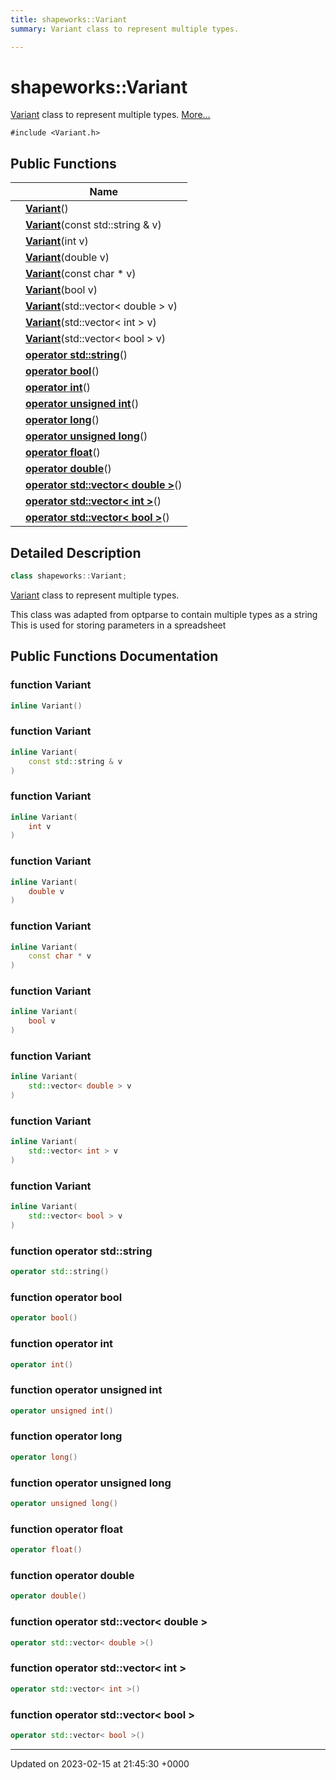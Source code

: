 ```yaml
---
title: shapeworks::Variant
summary: Variant class to represent multiple types. 

---
```


# shapeworks::Variant



[Variant]() class to represent multiple types.  [More...](#detailed-description)


`#include <Variant.h>`

## Public Functions

|                | Name           |
| -------------- | -------------- |
| | **[Variant](../Classes/classshapeworks_1_1Variant.md#function-variant)**() |
| | **[Variant](../Classes/classshapeworks_1_1Variant.md#function-variant)**(const std::string & v) |
| | **[Variant](../Classes/classshapeworks_1_1Variant.md#function-variant)**(int v) |
| | **[Variant](../Classes/classshapeworks_1_1Variant.md#function-variant)**(double v) |
| | **[Variant](../Classes/classshapeworks_1_1Variant.md#function-variant)**(const char * v) |
| | **[Variant](../Classes/classshapeworks_1_1Variant.md#function-variant)**(bool v) |
| | **[Variant](../Classes/classshapeworks_1_1Variant.md#function-variant)**(std::vector< double > v) |
| | **[Variant](../Classes/classshapeworks_1_1Variant.md#function-variant)**(std::vector< int > v) |
| | **[Variant](../Classes/classshapeworks_1_1Variant.md#function-variant)**(std::vector< bool > v) |
| | **[operator std::string](../Classes/classshapeworks_1_1Variant.md#function-operator-stdstring)**() |
| | **[operator bool](../Classes/classshapeworks_1_1Variant.md#function-operator-bool)**() |
| | **[operator int](../Classes/classshapeworks_1_1Variant.md#function-operator-int)**() |
| | **[operator unsigned int](../Classes/classshapeworks_1_1Variant.md#function-operator-unsigned-int)**() |
| | **[operator long](../Classes/classshapeworks_1_1Variant.md#function-operator-long)**() |
| | **[operator unsigned long](../Classes/classshapeworks_1_1Variant.md#function-operator-unsigned-long)**() |
| | **[operator float](../Classes/classshapeworks_1_1Variant.md#function-operator-float)**() |
| | **[operator double](../Classes/classshapeworks_1_1Variant.md#function-operator-double)**() |
| | **[operator std::vector< double >](../Classes/classshapeworks_1_1Variant.md#function-operator-stdvector<-double->)**() |
| | **[operator std::vector< int >](../Classes/classshapeworks_1_1Variant.md#function-operator-stdvector<-int->)**() |
| | **[operator std::vector< bool >](../Classes/classshapeworks_1_1Variant.md#function-operator-stdvector<-bool->)**() |

## Detailed Description

```cpp
class shapeworks::Variant;
```

[Variant]() class to represent multiple types. 

This class was adapted from optparse to contain multiple types as a string This is used for storing parameters in a spreadsheet 

## Public Functions Documentation

### function Variant

```cpp
inline Variant()
```


### function Variant

```cpp
inline Variant(
    const std::string & v
)
```


### function Variant

```cpp
inline Variant(
    int v
)
```


### function Variant

```cpp
inline Variant(
    double v
)
```


### function Variant

```cpp
inline Variant(
    const char * v
)
```


### function Variant

```cpp
inline Variant(
    bool v
)
```


### function Variant

```cpp
inline Variant(
    std::vector< double > v
)
```


### function Variant

```cpp
inline Variant(
    std::vector< int > v
)
```


### function Variant

```cpp
inline Variant(
    std::vector< bool > v
)
```


### function operator std::string

```cpp
operator std::string()
```


### function operator bool

```cpp
operator bool()
```


### function operator int

```cpp
operator int()
```


### function operator unsigned int

```cpp
operator unsigned int()
```


### function operator long

```cpp
operator long()
```


### function operator unsigned long

```cpp
operator unsigned long()
```


### function operator float

```cpp
operator float()
```


### function operator double

```cpp
operator double()
```


### function operator std::vector< double >

```cpp
operator std::vector< double >()
```


### function operator std::vector< int >

```cpp
operator std::vector< int >()
```


### function operator std::vector< bool >

```cpp
operator std::vector< bool >()
```


-------------------------------

Updated on 2023-02-15 at 21:45:30 +0000